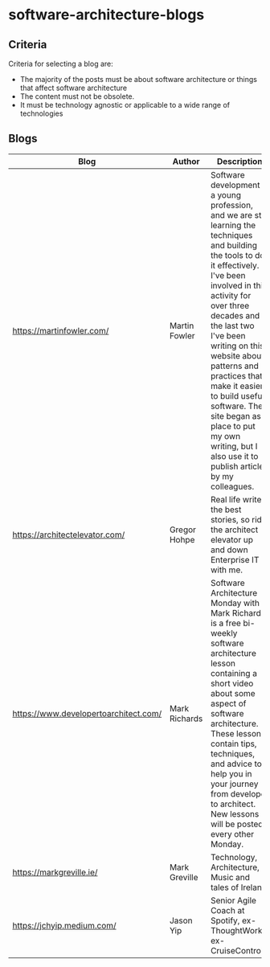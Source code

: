 # software-architecture-blogs

## Criteria

Criteria for selecting a blog are:
* The majority of the posts must be about software architecture or things that affect software architecture
* The content must not be obsolete.
* It must be technology agnostic or applicable to a wide range of technologies 

## Blogs

| Blog | Author | Description | Tags |
| ----------------------------------- | ------------ | ----------- | --- |
| https://martinfowler.com/      | Martin Fowler | Software development is a young profession, and we are still learning the techniques and building the tools to do it effectively. I've been involved in this activity for over three decades and in the last two I've been writing on this website about patterns and practices that make it easier to build useful software. The site began as a place to put my own writing, but I also use it to publish articles by my colleagues. | Architecture
| https://architectelevator.com/ | Gregor Hohpe | Real life writes the best stories, so ride the architect elevator up and down Enterprise IT with me. | Architecture, Cloud, Strategy, Transformation
| https://www.developertoarchitect.com/ | Mark Richards | Software Architecture Monday with Mark Richards is a free bi-weekly software architecture lesson containing a short video about some aspect of software architecture. These lessons contain tips, techniques, and advice to help you in your journey from developer to architect. New lessons will be posted every other Monday.  | Architecture, Microservices, Soft Skills, Event-Driven
| https://markgreville.ie/ | Mark Greville | Technology, Architecture, Music and tales of Ireland | Architecture
| https://jchyip.medium.com/ | Jason Yip | Senior Agile Coach at Spotify, ex-ThoughtWorks, ex-CruiseControl | Agile, Architecure, Organisations
